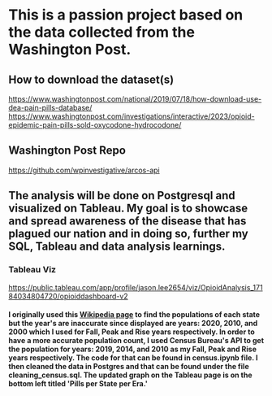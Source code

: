 # This is a passion project based on the data collected from the Washington Post. 

## How to download the dataset(s)
https://www.washingtonpost.com/national/2019/07/18/how-download-use-dea-pain-pills-database/
https://www.washingtonpost.com/investigations/interactive/2023/opioid-epidemic-pain-pills-sold-oxycodone-hydrocodone/

## Washington Post Repo
https://github.com/wpinvestigative/arcos-api

## The analysis will be done on Postgresql and visualized on Tableau. My goal is to showcase and spread awareness of the disease that has plagued our nation and in doing so, further my SQL, Tableau and data analysis learnings. 

### Tableau Viz
https://public.tableau.com/app/profile/jason.lee2654/viz/OpioidAnalysis_17184034804720/opioiddashboard-v2

#### I originally used this [Wikipedia page](https://en.wikipedia.org/wiki/List_of_U.S._states_and_territories_by_population) to find the populations of each state but the year's are inaccurate since displayed are years: 2020, 2010, and 2000 which I used for Fall, Peak and Rise years respectively. In order to have a more accurate population count, I used Census Bureau's API to get the population for years: 2019, 2014, and 2010 as my Fall, Peak and Rise years respectively. The code for that can be found in census.ipynb file. I then cleaned the data in Postgres and that can be found under the file cleaning_census.sql. The updated graph on the Tableau page is on the bottom left titled 'Pills per State per Era.'
